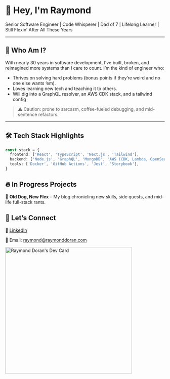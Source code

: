 # 👋 Hey, I'm Raymond

Senior Software Engineer | Code Whisperer | Dad of 7 | Lifelong Learner | Still Flexin’ After All These Years

---

## 🧠 Who Am I?

With nearly 30 years in software development, I’ve built, broken, and reimagined more systems than I care to count. I’m the kind of engineer who:
- Thrives on solving hard problems (bonus points if they’re weird and no one else wants ‘em).
- Loves learning new tech and teaching it to others.
- Will dig into a GraphQL resolver, an AWS CDK stack, and a tailwind config

> ⚠️ Caution: prone to sarcasm, coffee-fueled debugging, and mid-sentence refactors.

---

## 🛠️ Tech Stack Highlights

```ts
const stack = {
  frontend: ['React', 'TypeScript', 'Next.js', 'Tailwind'],
  backend: ['Node.js', 'GraphQL', 'MongoDB', 'AWS (CDK, Lambda, OpenSearch)'],
  tools: ['Docker', 'GitHub Actions', 'Jest', 'Storybook'],
}
```
## 🔥 In Progress Projects

📝 **Old Dog, New Flex** – My blog chronicling new skills, side quests, and mid-life full-stack rants.

## 🤝 Let’s Connect
🔗 [LinkedIn](https://www.linkedin.com/public-profile/settings)

💬 Email: raymond@raymonddoran.com

<a href="https://app.daily.dev/thedanielfactor"><img src="https://api.daily.dev/devcards/040b3d15ed9945fba50b663eaa8bcea3.png?r=kax" width="400" alt="Raymond Doran's Dev Card"/></a>




